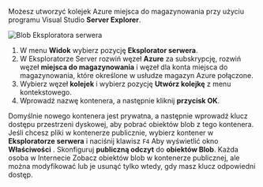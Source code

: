 Możesz utworzyć kolejek Azure miejsca do magazynowania przy użyciu programu Visual Studio **Server Explorer**.

![Blob Eksploratora serwera][Image1]

1. W menu **Widok** wybierz pozycję **Eksplorator serwera**.
2. W Eksploratorze Server rozwiń węzeł **Azure** za subskrypcję, rozwiń węzeł **miejsca do magazynowania** i węzeł dla konta miejsca do magazynowania, które określone w usłudze magazyn Azure połączone.
3. Wybierz węzeł **kolejek** i wybierz pozycję **Utwórz kolejkę** z menu kontekstowego.
4. Wprowadź nazwę kontenera, a następnie kliknij **przycisk OK**.   

Domyślnie nowego kontenera jest prywatna, a następnie wprowadź klucz dostępu przestrzeni dyskowej, aby pobrać obiektów blob z tego kontenera. Jeśli chcesz pliki w kontenerze publicznie, wybierz kontener w **Eksploratorze serwera** i naciśnij klawisz `F4` Aby wyświetlić okno **Właściwości** . Skonfiguruj **publiczną odczyt** do **obiektów Blob**. Każda osoba w Internecie Zobacz obiektów blob w kontenerze publicznej, ale można modyfikować lub je usunąć tylko wtedy, gdy masz klucz odpowiedni dostęp.


[Image1]: ./media/vs-create-blob-container-in-server-explorer/vs-storage-create-blob-containers-in-Server-Explorer.png